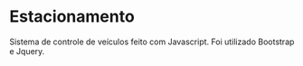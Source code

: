 # Estacionamento
Sistema de controle de veículos feito com Javascript. Foi utilizado Bootstrap e Jquery.
